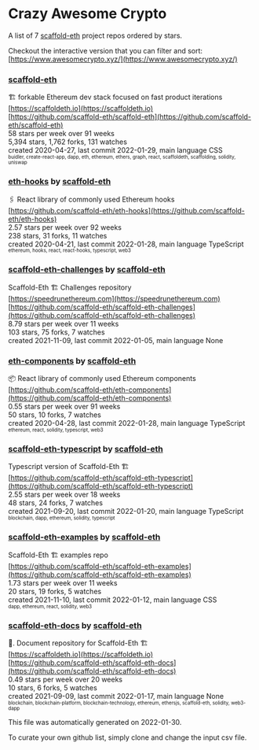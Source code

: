 # Crazy Awesome Crypto
A list of 7 [scaffold-eth](https://github.com/scaffold-eth) project repos ordered by stars.  

Checkout the interactive version that you can filter and sort: 
[https://www.awesomecrypto.xyz/](https://www.awesomecrypto.xyz/)  


### [scaffold-eth](https://github.com/scaffold-eth/scaffold-eth)  
🏗 forkable Ethereum dev stack focused on fast product iterations   
[https://scaffoldeth.io](https://scaffoldeth.io)  
[https://github.com/scaffold-eth/scaffold-eth](https://github.com/scaffold-eth/scaffold-eth)  
58 stars per week over 91 weeks  
5,394 stars, 1,762 forks, 131 watches  
created 2020-04-27, last commit 2022-01-29, main language CSS  
<sub><sup>buidler, create-react-app, dapp, eth, ethereum, ethers, graph, react, scaffoldeth, scaffolding, solidity, uniswap</sup></sub>


### [eth-hooks](https://github.com/scaffold-eth/eth-hooks) by [scaffold-eth](https://github.com/scaffold-eth)  
🖇 React library of commonly used Ethereum hooks  
[https://github.com/scaffold-eth/eth-hooks](https://github.com/scaffold-eth/eth-hooks)  
2.57 stars per week over 92 weeks  
238 stars, 31 forks, 11 watches  
created 2020-04-21, last commit 2022-01-28, main language TypeScript  
<sub><sup>ethereum, hooks, react, react-hooks, typescript, web3</sup></sub>


### [scaffold-eth-challenges](https://github.com/scaffold-eth/scaffold-eth-challenges) by [scaffold-eth](https://github.com/scaffold-eth)  
Scaffold-Eth 🏗 Challenges repository  
[https://speedrunethereum.com](https://speedrunethereum.com)  
[https://github.com/scaffold-eth/scaffold-eth-challenges](https://github.com/scaffold-eth/scaffold-eth-challenges)  
8.79 stars per week over 11 weeks  
103 stars, 75 forks, 7 watches  
created 2021-11-09, last commit 2022-01-05, main language None  


### [eth-components](https://github.com/scaffold-eth/eth-components) by [scaffold-eth](https://github.com/scaffold-eth)  
📦   React library of commonly used Ethereum components  
[https://github.com/scaffold-eth/eth-components](https://github.com/scaffold-eth/eth-components)  
0.55 stars per week over 91 weeks  
50 stars, 10 forks, 7 watches  
created 2020-04-28, last commit 2022-01-28, main language TypeScript  
<sub><sup>ethereum, react, solidity, typescript, web3</sup></sub>


### [scaffold-eth-typescript](https://github.com/scaffold-eth/scaffold-eth-typescript) by [scaffold-eth](https://github.com/scaffold-eth)  
Typescript version of Scaffold-Eth 🏗  
[https://github.com/scaffold-eth/scaffold-eth-typescript](https://github.com/scaffold-eth/scaffold-eth-typescript)  
2.55 stars per week over 18 weeks  
48 stars, 24 forks, 7 watches  
created 2021-09-20, last commit 2022-01-20, main language TypeScript  
<sub><sup>blockchain, dapp, ethereum, solidity, typescript</sup></sub>


### [scaffold-eth-examples](https://github.com/scaffold-eth/scaffold-eth-examples) by [scaffold-eth](https://github.com/scaffold-eth)  
Scaffold-Eth 🏗  examples repo  
[https://github.com/scaffold-eth/scaffold-eth-examples](https://github.com/scaffold-eth/scaffold-eth-examples)  
1.73 stars per week over 11 weeks  
20 stars, 19 forks, 5 watches  
created 2021-11-10, last commit 2022-01-12, main language CSS  
<sub><sup>dapp, ethereum, react, solidity, web3</sup></sub>


### [scaffold-eth-docs](https://github.com/scaffold-eth/scaffold-eth-docs) by [scaffold-eth](https://github.com/scaffold-eth)  
📑. Document repository for Scaffold-Eth 🏗  
[https://scaffoldeth.io](https://scaffoldeth.io)  
[https://github.com/scaffold-eth/scaffold-eth-docs](https://github.com/scaffold-eth/scaffold-eth-docs)  
0.49 stars per week over 20 weeks  
10 stars, 6 forks, 5 watches  
created 2021-09-09, last commit 2022-01-17, main language None  
<sub><sup>blockchain, blockchain-platform, blockchain-technology, ethereum, ethersjs, scaffold-eth, solidity, web3-dapp</sup></sub>


This file was automatically generated on 2022-01-30.  

To curate your own github list, simply clone and change the input csv file.  